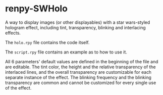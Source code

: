 # renpy-SWHolo
A way to display images (or other displayables) with a star wars-styled hologram effect, including tint, transparency, blinking and interlacing effects.

The `holo.rpy` file contains the code itself.

The `script.rpy` file contains an example as to how to use it.

All 6 parameters' default values are defined in the beginning of the file and are editable.
The tint color, the height and the relative transparency of the interlaced lines, and the overall transparency are customizable for each separate instance of the effect.
The blinking frequency and the blinking transparency are common and cannot be customized for every single use of the effect.
